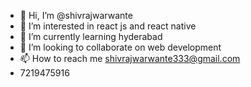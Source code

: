 - 👋 Hi, I’m @shivrajwarwante
- 👀 I’m interested in react js and react native
- 🌱 I’m currently learning hyderabad
- 💞️ I’m looking to collaborate on web development
- 📫 How to reach me shivrajwarwante333@gmail.com
- 7219475916

<!---
shivrajwarwante/shivrajwarwante is a ✨ special ✨ repository because its `README.md` (this file) appears on your GitHub profile.
You can click the Preview link to take a look at your changes.
--->
